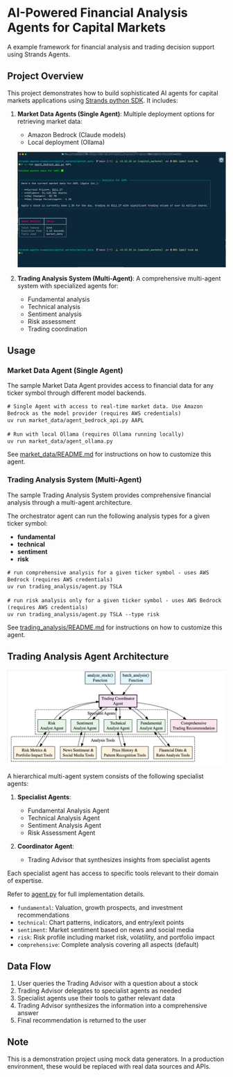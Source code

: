 # AI-Powered Financial Analysis Agents for Capital Markets

A example framework for financial analysis and trading decision support using Strands Agents.

## Project Overview

This project demonstrates how to build sophisticated AI agents for capital markets applications using [Strands python SDK](https://github.com/strands-agents/sdk-python). It includes:

1. **Market Data Agents (Single Agent)**: Multiple deployment options for retrieving market data:
   - Amazon Bedrock (Claude models)
   - Local deployment (Ollama)

   ![Real-time market data Agent](market_data/images/agent_bedrock_cli_output.png)

2. **Trading Analysis System (Multi-Agent)**: A comprehensive multi-agent system with specialized agents for:
   - Fundamental analysis
   - Technical analysis
   - Sentiment analysis
   - Risk assessment
   - Trading coordination

## Usage

### Market Data Agent (Single Agent)

The sample Market Data Agent provides access to financial data for any ticker symbol through different model backends.

```shell
# Single Agent with access to real-time market data. Use Amazon Bedrock as the model provider (requires AWS credentials)
uv run market_data/agent_bedrock_api.py AAPL

# Run with local Ollama (requires Ollama running locally)
uv run market_data/agent_ollama.py
```

See [market_data/README.md](market_data/README.md) for instructions on how to customize this agent.

### Trading Analysis System (Multi-Agent)

The sample Trading Analysis System provides comprehensive financial analysis through a multi-agent architecture.

The orchestrator agent can run the following analysis types for a given ticker symbol:

- **fundamental**
- **technical**
- **sentiment**
- **risk**

```shell
# run comprehensive analysis for a given ticker symbol - uses AWS Bedrock (requires AWS credentials)
uv run trading_analysis/agent.py TSLA

# run risk analysis only for a given ticker symbol - uses AWS Bedrock (requires AWS credentials)
uv run trading_analysis/agent.py TSLA --type risk
```

See [trading_analysis/README.md](trading_analysis/README.md) for instructions on how to customize this agent.

## Trading Analysis Agent Architecture

![multi-agent architecture](trading_analysis/images/trading_analysis_agent.png)


A hierarchical multi-agent system consists of the following specialist agents:

1. **Specialist Agents**:
   - Fundamental Analysis Agent
   - Technical Analysis Agent
   - Sentiment Analysis Agent
   - Risk Assessment Agent

2. **Coordinator Agent**:
   - Trading Advisor that synthesizes insights from specialist agents

Each specialist agent has access to specific tools relevant to their domain of expertise.

Refer to [agent.py](trading_analysis/agent.py) for full implementation details.

- `fundamental`: Valuation, growth prospects, and investment recommendations
- `technical`: Chart patterns, indicators, and entry/exit points
- `sentiment`: Market sentiment based on news and social media
- `risk`: Risk profile including market risk, volatility, and portfolio impact
- `comprehensive`: Complete analysis covering all aspects (default)

## Data Flow

1. User queries the Trading Advisor with a question about a stock
2. Trading Advisor delegates to specialist agents as needed
3. Specialist agents use their tools to gather relevant data
4. Trading Advisor synthesizes the information into a comprehensive answer
5. Final recommendation is returned to the user

## Note

This is a demonstration project using mock data generators. In a production environment, these would be replaced with real data sources and APIs.
